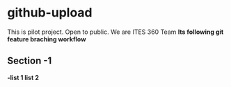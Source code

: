 # github-upload

This is pilot project. Open to public.
We are ITES 360 Team
<B>Its following git feature braching workflow<b>
  
  ## Section -1
  -list 1
  list 2
